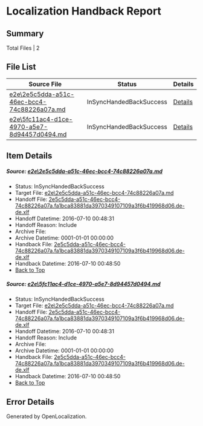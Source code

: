 # <a name='report-top'></a> Localization Handback Report

## Summary
 Total Files | 2

## File List
 Source File | Status | Details 
 ----------- | ------ | ------- 
 [e2e\2e5c5dda-a51c-46ec-bcc4-74c88226a07a.md](https://github.com/OpenLocalizationTestOrg/oltest/blob/1685691527e5268978c1c510d048fa42ee1f656f/e2e/2e5c5dda-a51c-46ec-bcc4-74c88226a07a.md) | InSyncHandedBackSuccess | [Details](#59ff21e6fa84c205201a7b8089d1425b799f4e843)
 [e2e\5fc11ac4-d1ce-4970-a5e7-8d94457d0494.md](https://github.com/OpenLocalizationTestOrg/oltest/blob/1685691527e5268978c1c510d048fa42ee1f656f/e2e/5fc11ac4-d1ce-4970-a5e7-8d94457d0494.md) | InSyncHandedBackSuccess | [Details](#59ff21e6fa84c205201a7b8089d1425b799f4e844)

## Item Details
##### <a name='59ff21e6fa84c205201a7b8089d1425b799f4e843'></a> Source: [e2e\2e5c5dda-a51c-46ec-bcc4-74c88226a07a.md](https://github.com/OpenLocalizationTestOrg/oltest/blob/1685691527e5268978c1c510d048fa42ee1f656f/e2e/2e5c5dda-a51c-46ec-bcc4-74c88226a07a.md)
* Status: InSyncHandedBackSuccess
* Target File: [e2e\2e5c5dda-a51c-46ec-bcc4-74c88226a07a.md](https://github.com/OpenLocalizationTestOrg/oltest-dede-fly/blob/407350aa1c9c842e14f0ecd2d029832c978c2ac4/e2e/2e5c5dda-a51c-46ec-bcc4-74c88226a07a.md)
* Handoff File: [2e5c5dda-a51c-46ec-bcc4-74c88226a07a.fa1bca83881da3970349107109a3f6b419968d06.de-de.xlf](https://github.com/OpenLocalizationTestOrg/olhandoff-e2e/blob/b978ba19031a3c06cee78ef67d028396ac1f3be0/ol-handoff/OpenLocalizationTestOrg/oltest-dede-fly/ci/ht/2e5c5dda-a51c-46ec-bcc4-74c88226a07a.fa1bca83881da3970349107109a3f6b419968d06.de-de.xlf)
* Handoff Datetime: 2016-07-10 00:48:31
* Handoff Reason: Include
* Archive File: 
* Archive Datetime: 0001-01-01 00:00:00
* Handback File: [2e5c5dda-a51c-46ec-bcc4-74c88226a07a.fa1bca83881da3970349107109a3f6b419968d06.de-de.xlf](https://github.com/OpenLocalizationTestOrg/olhandback-e2e/blob/34eae55ceeeccaad6dc5e8d77c06e065967ee542/ol-handback/OpenLocalizationTestOrg/oltest-dede-fly/ci/ht/2e5c5dda-a51c-46ec-bcc4-74c88226a07a.fa1bca83881da3970349107109a3f6b419968d06.de-de.xlf)
* Handback Datetime: 2016-07-10 00:48:50
* [Back to Top](#report-top)

##### <a name='59ff21e6fa84c205201a7b8089d1425b799f4e844'></a> Source: [e2e\5fc11ac4-d1ce-4970-a5e7-8d94457d0494.md](https://github.com/OpenLocalizationTestOrg/oltest/blob/1685691527e5268978c1c510d048fa42ee1f656f/e2e/5fc11ac4-d1ce-4970-a5e7-8d94457d0494.md)
* Status: InSyncHandedBackSuccess
* Target File: [e2e\2e5c5dda-a51c-46ec-bcc4-74c88226a07a.md](https://github.com/OpenLocalizationTestOrg/oltest-dede-fly/blob/407350aa1c9c842e14f0ecd2d029832c978c2ac4/e2e/2e5c5dda-a51c-46ec-bcc4-74c88226a07a.md)
* Handoff File: [2e5c5dda-a51c-46ec-bcc4-74c88226a07a.fa1bca83881da3970349107109a3f6b419968d06.de-de.xlf](https://github.com/OpenLocalizationTestOrg/olhandoff-e2e/blob/b978ba19031a3c06cee78ef67d028396ac1f3be0/ol-handoff/OpenLocalizationTestOrg/oltest-dede-fly/ci/ht/2e5c5dda-a51c-46ec-bcc4-74c88226a07a.fa1bca83881da3970349107109a3f6b419968d06.de-de.xlf)
* Handoff Datetime: 2016-07-10 00:48:31
* Handoff Reason: Include
* Archive File: 
* Archive Datetime: 0001-01-01 00:00:00
* Handback File: [2e5c5dda-a51c-46ec-bcc4-74c88226a07a.fa1bca83881da3970349107109a3f6b419968d06.de-de.xlf](https://github.com/OpenLocalizationTestOrg/olhandback-e2e/blob/34eae55ceeeccaad6dc5e8d77c06e065967ee542/ol-handback/OpenLocalizationTestOrg/oltest-dede-fly/ci/ht/2e5c5dda-a51c-46ec-bcc4-74c88226a07a.fa1bca83881da3970349107109a3f6b419968d06.de-de.xlf)
* Handback Datetime: 2016-07-10 00:48:50
* [Back to Top](#report-top)


## Error Details

Generated by OpenLocalization.
